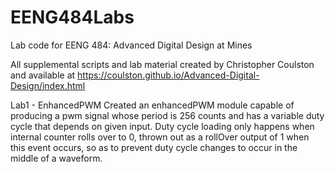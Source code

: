 # EENG484Labs
Lab code for EENG 484: Advanced Digital Design at Mines

All supplemental scripts and lab material created by Christopher Coulston and available at https://coulston.github.io/Advanced-Digital-Design/index.html

Lab1 - EnhancedPWM
  Created an enhancedPWM module capable of producing a pwm signal whose period is 256 counts and has a variable duty cycle that depends on given input. Duty cycle loading only happens when internal counter rolls over to 0, thrown out as a rollOver output of 1 when this event occurs, so as to prevent duty cycle changes to occur in the middle of a waveform.  
